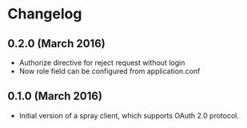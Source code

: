 # Changelog
## 0.2.0 (March 2016)

- Authorize directive for reject request without login
- Now role field can be configured from application.conf

## 0.1.0 (March 2016)

- Initial version of a spray client, which supports OAuth 2.0 protocol.
